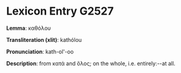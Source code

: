 # Lexicon Entry G2527

**Lemma**: καθόλου

**Transliteration (xlit)**: kathólou

**Pronunciation**: kath-ol'-oo

**Description**:
from κατά and ὅλος; on the whole, i.e. entirely:--at all.
